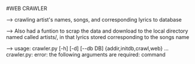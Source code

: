 #WEB CRAWLER

--> crawling artist's names, songs, and corresponding lyrics to database 

--> Also had a funtion to scrap the data and download to the local directory named called artists/, in that lyrics stored corresponding to the songs name

--> usage: crawler.py [-h] [-d] [--db DB] {addir,initdb,crawl,web} ...
    crawler.py: error: the following arguments are required: command
